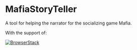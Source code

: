 MafiaStoryTeller
===

A tool for helping the narrator for the socializing game Mafia.


With the support of:

[![BrowserStack](https://dgzoq9b5asjg1.cloudfront.net/production/images/static/header/header-logo.svg "BrowserStack")](https://www.browserstack.com)
